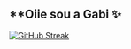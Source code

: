 ## **Oiie sou a Gabi ✨

<a style="display: block;-webkit-user-select: none;margin: auto;" href="https://git.io/streak-stats"><img src="https://streak-stats.demolab.com?user=Gabis3&theme=cobalt&hide_border=verdadeiro&border_radius=7.9&date_format=M%20j%5B%2C%20Y%5D&exclude_days=Sun%2CSat" alt="GitHub Streak" /></a>
